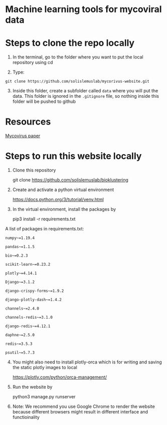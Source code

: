 # Machine learning tools for mycoviral data

# Steps to clone the repo locally

1. In the terminal, go to the folder where you want to put the local repository using cd

2. Type:

```shell
git clone https://github.com/solislemuslab/mycorivus-website.git
```

3. Inside this folder, create a subfolder called `data` where you will put the data. This folder is ignored in the `.gitignore` file, so nothing inside this folder will be pushed to github

# Resources

[Mycovirus paper](https://apsjournals.apsnet.org/doi/10.1094/PHYTO-05-19-0166-RVW)

# Steps to run this website locally

1. Clone this repository
   
   git clone https://github.com/solislemuslab/bioklustering
2. Create and activate a python virtual environment
   
   https://docs.python.org/3/tutorial/venv.html
3. In the virtual environment, install the packages by
   
   pip3 install -r requirements.txt

A list of packages in requirements.txt:
    
    numpy~=1.19.4
    
    pandas~=1.1.5
    
    bio~=0.2.3
    
    scikit-learn~=0.23.2
    
    plotly~=4.14.1
    
    Django~=3.1.2
    
    django-crispy-forms~=1.9.2
    
    django-plotly-dash~=1.4.2
    
    channels~=2.4.0
    
    channels-redis~=3.1.0
        
    django-redis~=4.12.1
    
    daphne~=2.5.0
    
    redis~=3.5.3
    
    psutil~=5.7.3

4. You might also need to install plotly-orca which is for writing and saving the static plotly images to local
   
   https://plotly.com/python/orca-management/
5. Run the website by
   
   python3 manage.py runserver
6. Note: We recommend you use Google Chrome to render the website because different browsers might result in different interface and functioinality
